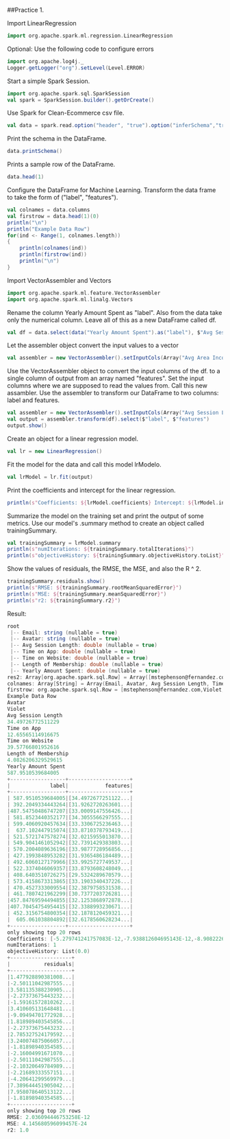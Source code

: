 ##Practice 1.

Import LinearRegression
```scala
import org.apache.spark.ml.regression.LinearRegression
```

Optional: Use the following code to configure errors
```scala
import org.apache.log4j._
Logger.getLogger("org").setLevel(Level.ERROR)
````

Start a simple Spark Session.
```scala
import org.apache.spark.sql.SparkSession
val spark = SparkSession.builder().getOrCreate()
```

Use Spark for Clean-Ecommerce csv file.
```scala
val data = spark.read.option("header", "true").option("inferSchema","true")csv("/home/gussy/git_workspace/Big-Data2020/Unidad2/Practicas/Practica1/Clean-Ecommerce.csv")
```

Print the schema in the DataFrame.
```scala
data.printSchema()
``` 

Prints a sample row of the DataFrame.
```scala
data.head(1)
```

Configure the DataFrame for Machine Learning.
Transform the data frame to take the form of ("label", "features").
```scala
val colnames = data.columns
val firstrow = data.head(1)(0)
println("\n")
println("Example Data Row")
for(ind <- Range(1, colnames.length))
{
    println(colnames(ind))
    println(firstrow(ind))
    println("\n")
}
```

Import VectorAssembler and Vectors
```scala
import org.apache.spark.ml.feature.VectorAssembler
import org.apache.spark.ml.linalg.Vectors
``` 

Rename the column Yearly Amount Spent as "label".
Also from the data take only the numerical column.
Leave all of this as a new DataFrame called df.
```scala
val df = data.select(data("Yearly Amount Spent").as("label"), $"Avg Session Length", $"Time on App", $"Time on Website", $"Length of Membership", $"Yearly Amount Spent")
```

Let the assembler object convert the input values to a vector
```scala
val assembler = new VectorAssembler().setInputCols(Array("Avg Area Income", "Avg Area House Age", "Avg Area Number of Rooms", "Avg Area Number of Bedrooms", "Area Population")).setOutputCol("features")
``` 

Use the VectorAssembler object to convert the input columns of the df.
to a single column of output from an array named "features".
Set the input columns where we are supposed to read the values from.
Call this new assambler.
Use the assembler to transform our DataFrame to two columns: label and features.
```scala
val assembler = new VectorAssembler().setInputCols(Array("Avg Session Length", "Time on App", "Time on Website", "Length of Membership", "Yearly Amount Spent")).setOutputCol("features")
val output = assembler.transform(df).select($"label", $"features")
output.show()
```

Create an object for a linear regression model.
```scala
val lr = new LinearRegression()
```

Fit the model for the data and call this model lrModelo.
```scala
val lrModel = lr.fit(output)
```

Print the coefficients and intercept for the linear regression.
```scala
println(s"Coefficients: ${lrModel.coefficients} Intercept: ${lrModel.intercept}")
```

Summarize the model on the training set and print the output of some metrics.
Use our model's .summary method to create an object called trainingSummary.
```scala
val trainingSummary = lrModel.summary
println(s"numIterations: ${trainingSummary.totalIterations}")
println(s"objectiveHistory: ${trainingSummary.objectiveHistory.toList}")
```

Show the values of residuals, the RMSE, the MSE, and also the R ^ 2.
```scala
trainingSummary.residuals.show()
println(s"RMSE: ${trainingSummary.rootMeanSquaredError}")
println(s"MSE: ${trainingSummary.meanSquaredError}")
println(s"r2: ${trainingSummary.r2}")
```

Result:
```scala
root
 |-- Email: string (nullable = true)
 |-- Avatar: string (nullable = true)
 |-- Avg Session Length: double (nullable = true)
 |-- Time on App: double (nullable = true)
 |-- Time on Website: double (nullable = true)
 |-- Length of Membership: double (nullable = true)
 |-- Yearly Amount Spent: double (nullable = true)
res2: Array[org.apache.spark.sql.Row] = Array([mstephenson@fernandez.com,Violet,34.49726772511229,12.65565114916675,39.57766801952616,4.0826206329529615,587.9510539684005])
colnames: Array[String] = Array(Email, Avatar, Avg Session Length, Time on App, Time on Website, Length of Membership, Yearly Amount Spent)
firstrow: org.apache.spark.sql.Row = [mstephenson@fernandez.com,Violet,34.49726772511229,12.65565114916675,39.57766801952616,4.0826206329529615,587.9510539684005]
Example Data Row
Avatar
Violet
Avg Session Length
34.49726772511229
Time on App
12.65565114916675
Time on Website
39.57766801952616
Length of Membership
4.0826206329529615
Yearly Amount Spent
587.9510539684005
+------------------+--------------------+
|             label|            features|
+------------------+--------------------+
| 587.9510539684005|[34.4972677251122...|
| 392.2049334443264|[31.9262720263601...|
|487.54750486747207|[33.0009147556426...|
| 581.8523440352177|[34.3055566297555...|
| 599.4060920457634|[33.3306725236463...|
|  637.102447915074|[33.8710378793419...|
| 521.5721747578274|[32.0215955013870...|
| 549.9041461052942|[32.7391429383803...|
| 570.2004089636196|[33.9877728956856...|
| 427.1993848953282|[31.9365486184489...|
| 492.6060127179966|[33.9925727749537...|
| 522.3374046069357|[33.8793608248049...|
| 408.6403510726275|[29.5324289670579...|
| 573.4158673313865|[33.1903340437226...|
| 470.4527333009554|[32.3879758531538...|
| 461.7807421962299|[30.7377203726281...|
|457.84769594494855|[32.1253868972878...|
|407.70454754954415|[32.3388993230671...|
| 452.3156754800354|[32.1878120459321...|
|  605.061038804892|[32.6178560628234...|
+------------------+--------------------+
only showing top 20 rows
Coefficients: [-5.279741241757083E-12,-7.938812604695143E-12,-8.908222631266152E-14,-1.2633517480293161E-11,1.0000000000002052] Intercept: 2.1570404555444455E-10
numIterations: 1
objectiveHistory: List(0.0)
+--------------------+
|           residuals|
+--------------------+
|1.477928890381008...|
|-2.50111042987555...|
|3.581135388230905...|
|-2.27373675443232...|
|-1.59161572810262...|
|3.410605131648481...|
|-9.09494701772928...|
|1.818989403545856...|
|-2.27373675443232...|
|2.785327524179592...|
|3.240074875066057...|
|-1.81898940354585...|
|-2.16004991671070...|
|-2.50111042987555...|
|-2.10320649784989...|
|-2.21689333557151...|
|-4.20641299569979...|
|7.389644451905042...|
|7.958078640513122...|
|-1.81898940354585...|
+--------------------+
only showing top 20 rows
RMSE: 2.036094446753258E-12
MSE: 4.145680596099457E-24
r2: 1.0
```
